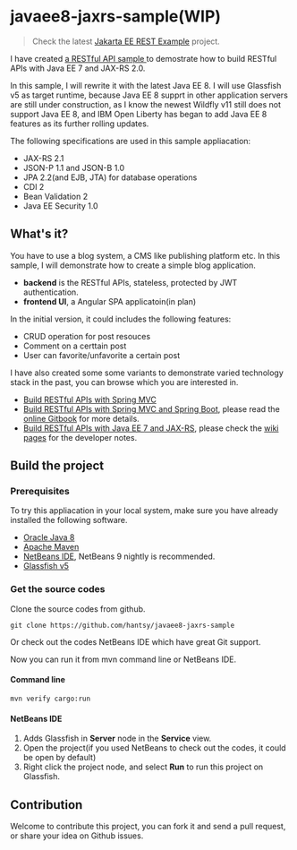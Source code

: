 # javaee8-jaxrs-sample(WIP)

> Check the latest [Jakarta EE REST Example](https://github.com/hantsy/jakartaee-rest-sample) project.

I have created [ a RESTful  API sample ](https://github/hantsy/angularjs-ee7-sample) to  demostrate how to build RESTful APIs with  Java EE 7 and JAX-RS 2.0.

In this sample, I will  rewrite it with the latest Java EE 8. I will use Glassfish v5 as target runtime, because  Java EE 8 supprt in other application servers are still under construction, as I know the newest Wildfly v11 still does not support Java EE 8, and IBM Open Liberty has began to add Java EE 8 features as its further rolling updates.   

The following specifications are used in this sample appliacation:

* JAX-RS 2.1
* JSON-P 1.1 and JSON-B 1.0
* JPA 2.2(and EJB, JTA) for database operations
* CDI 2
* Bean Validation 2
* Java EE Security 1.0


## What's it?

You have to use a blog system, a CMS like publishing platform etc. In this sample, I will demonstrate how to create a simple blog application.

* **backend** is the RESTful APIs, stateless, protected by JWT authentication.
* **frontend UI**, a Angular SPA applicatoin(in plan)

In the initial version, it could includes the following features:

* CRUD operation for post resouces
* Comment on a certtain post
* User can favorite/unfavorite a certain post


I have also created some some variants to demonstrate varied technology stack in the past, you can browse which you are interested in.

* [Build RESTful APIs with Spring MVC](https://github.com/hantsy/angularjs-springmvc-sample)
* [Build RESTful APIs with Spring MVC and Spring Boot](https://github.com/hantsy/angularjs-springmvc-sample-boot), please read the [online Gitbook](https://www.gitbook.com/book/hantsy/build-a-restful-app-with-spring-mvc-and-angularjs/details) for more details.
* [Build RESTful APIs with Java EE 7 and JAX-RS](https://github.com/hantsy/angularjs-ee7-sample),  please check the [wiki pages](https://github.com/hantsy/angularjs-ee7-sample/wiki) for the developer notes.


## Build the project 

### Prerequisites

To try this appliacation in your local system, make sure you have already installed the following software.

* [Oracle Java 8](https://java.oracle.com) 
* [Apache Maven](https://maven.apache.org)
* [NetBeans IDE](http://www.netbeans.org), NetBeans 9 nightly is recommended.
* [Glassfish v5](https://javaee.github.io/glassfish/)


### Get the source codes

Clone the source codes from github. 

```
git clone https://github.com/hantsy/javaee8-jaxrs-sample
```

Or check out the codes NetBeans IDE which have great Git support.

Now you can run it from mvn command line or NetBeans IDE.

#### Command line

```
mvn verify cargo:run
```

#### NetBeans IDE

1. Adds Glassfish in **Server** node in the **Service** view.
2. Open the project(if you used NetBeans to check out the codes, it could be open by default)
3. Right click the project node, and select **Run** to run this project on Glassfish.

## Contribution 

Welcome to contribute this project, you can fork it and send a pull request, or share your idea on Github issues.

